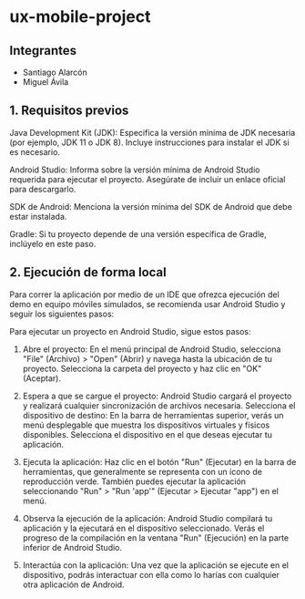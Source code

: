 # ux-mobile-project

## Integrantes

- Santiago Alarcón
- Miguel Ávila


## 1. Requisitos previos

Java Development Kit (JDK): Especifica la versión mínima de JDK necesaria (por ejemplo, JDK 11 o JDK 8). Incluye instrucciones para instalar el JDK si es necesario.

Android Studio: Informa sobre la versión mínima de Android Studio requerida para ejecutar el proyecto. Asegúrate de incluir un enlace oficial para descargarlo.

SDK de Android: Menciona la versión mínima del SDK de Android que debe estar instalada.

Gradle: Si tu proyecto depende de una versión específica de Gradle, inclúyelo en este paso.

## 2. Ejecución de forma local

Para correr la aplicación por medio de un IDE que ofrezca ejecución del demo en equipo móviles simulados, se recomienda usar Android Studio y seguir los siguientes pasos:

Para ejecutar un proyecto en Android Studio, sigue estos pasos:

1. Abre el proyecto: En el menú principal de Android Studio, selecciona "File" (Archivo) > "Open" (Abrir) y navega hasta la ubicación de tu proyecto. Selecciona la carpeta del proyecto y haz clic en "OK" (Aceptar).
2. Espera a que se cargue el proyecto: Android Studio cargará el proyecto y realizará cualquier sincronización de archivos necesaria.
Selecciona el dispositivo de destino: En la barra de herramientas superior, verás un menú desplegable que muestra los dispositivos virtuales y físicos disponibles. Selecciona el dispositivo en el que deseas ejecutar tu aplicación.
3. Ejecuta la aplicación: Haz clic en el botón "Run" (Ejecutar) en la barra de herramientas, que generalmente se representa con un ícono de reproducción verde. También puedes ejecutar la aplicación seleccionando "Run" > "Run 'app'" (Ejecutar > Ejecutar "app") en el menú.


4. Observa la ejecución de la aplicación: Android Studio compilará tu aplicación y la ejecutará en el dispositivo seleccionado. Verás el progreso de la compilación en la ventana "Run" (Ejecución) en la parte inferior de Android Studio.
5. Interactúa con la aplicación: Una vez que la aplicación se ejecute en el dispositivo, podrás interactuar con ella como lo harías con cualquier otra aplicación de Android.
